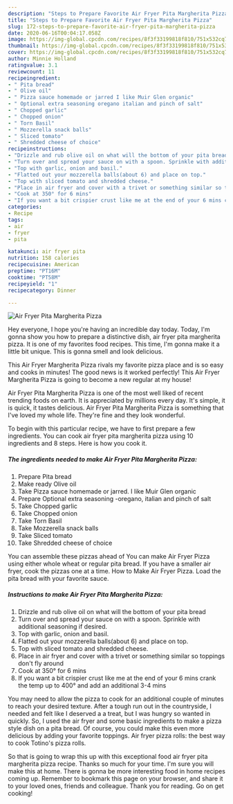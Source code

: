 ```yaml
---
description: "Steps to Prepare Favorite Air Fryer Pita Margherita Pizza"
title: "Steps to Prepare Favorite Air Fryer Pita Margherita Pizza"
slug: 172-steps-to-prepare-favorite-air-fryer-pita-margherita-pizza
date: 2020-06-16T00:04:17.058Z
image: https://img-global.cpcdn.com/recipes/8f3f33199818f810/751x532cq70/air-fryer-pita-margherita-pizza-recipe-main-photo.jpg
thumbnail: https://img-global.cpcdn.com/recipes/8f3f33199818f810/751x532cq70/air-fryer-pita-margherita-pizza-recipe-main-photo.jpg
cover: https://img-global.cpcdn.com/recipes/8f3f33199818f810/751x532cq70/air-fryer-pita-margherita-pizza-recipe-main-photo.jpg
author: Minnie Holland
ratingvalue: 3.1
reviewcount: 11
recipeingredient:
- " Pita bread"
- " Olive oil"
- " Pizza sauce homemade or jarred I like Muir Glen organic"
- " Optional extra seasoning oregano italian and pinch of salt"
- " Chopped garlic"
- " Chopped onion"
- " Torn Basil"
- " Mozzerella snack balls"
- " Sliced tomato"
- " Shredded cheese of choice"
recipeinstructions:
- "Drizzle and rub olive oil on what will the bottom of your pita bread"
- "Turn over and spread your sauce on with a spoon. Sprinkle with additional seasoning if desired."
- "Top with garlic, onion and basil."
- "Flatted out your mozzerella balls(about 6) and place on top."
- "Top with sliced tomato and shredded cheese."
- "Place in air fryer and cover with a trivet or something similar so toppings don&#39;t fly around"
- "Cook at 350° for 6 mins"
- "If you want a bit crispier crust like me at the end of your 6 mins crank the temp up to 400° and add an additional 3-4 mins"
categories:
- Recipe
tags:
- air
- fryer
- pita

katakunci: air fryer pita 
nutrition: 158 calories
recipecuisine: American
preptime: "PT16M"
cooktime: "PT58M"
recipeyield: "1"
recipecategory: Dinner

---
```



![Air Fryer Pita Margherita Pizza](https://img-global.cpcdn.com/recipes/8f3f33199818f810/751x532cq70/air-fryer-pita-margherita-pizza-recipe-main-photo.jpg)

Hey everyone, I hope you're having an incredible day today. Today, I'm gonna show you how to prepare a distinctive dish, air fryer pita margherita pizza. It is one of my favorites food recipes. This time, I'm gonna make it a little bit unique. This is gonna smell and look delicious.

This Air Fryer Margherita Pizza rivals my favorite pizza place and is so easy and cooks in minutes! The good news is it worked perfectly! This Air Fryer Margherita Pizza is going to become a new regular at my house!

Air Fryer Pita Margherita Pizza is one of the most well liked of recent trending foods on earth. It is appreciated by millions every day. It's simple, it is quick, it tastes delicious. Air Fryer Pita Margherita Pizza is something that I've loved my whole life. They're fine and they look wonderful.


To begin with this particular recipe, we have to first prepare a few ingredients. You can cook air fryer pita margherita pizza using 10 ingredients and 8 steps. Here is how you cook it.

<!--inarticleads1-->

##### The ingredients needed to make Air Fryer Pita Margherita Pizza:

1. Prepare  Pita bread
1. Make ready  Olive oil
1. Take  Pizza sauce homemade or jarred. I like Muir Glen organic
1. Prepare  Optional extra seasoning -oregano, italian and pinch of salt
1. Take  Chopped garlic
1. Take  Chopped onion
1. Take  Torn Basil
1. Take  Mozzerella snack balls
1. Take  Sliced tomato
1. Take  Shredded cheese of choice


You can assemble these pizzas ahead of You can make Air Fryer Pizza using either whole wheat or regular pita bread. If you have a smaller air fryer, cook the pizzas one at a time. How to Make Air Fryer Pizza. Load the pita bread with your favorite sauce. 

<!--inarticleads2-->

##### Instructions to make Air Fryer Pita Margherita Pizza:

1. Drizzle and rub olive oil on what will the bottom of your pita bread
1. Turn over and spread your sauce on with a spoon. Sprinkle with additional seasoning if desired.
1. Top with garlic, onion and basil.
1. Flatted out your mozzerella balls(about 6) and place on top.
1. Top with sliced tomato and shredded cheese.
1. Place in air fryer and cover with a trivet or something similar so toppings don&#39;t fly around
1. Cook at 350° for 6 mins
1. If you want a bit crispier crust like me at the end of your 6 mins crank the temp up to 400° and add an additional 3-4 mins


You may need to allow the pizza to cook for an additional couple of minutes to reach your desired texture. After a tough run out in the countryside, I needed and felt like I deserved a a treat, but I was hungry so wanted in quickly. So, I used the air fryer and some basic ingredients to make a pizza style dish on a pita bread. Of course, you could make this even more delicious by adding your favorite toppings. Air fryer pizza rolls: the best way to cook Totino&#39;s pizza rolls. 

So that is going to wrap this up with this exceptional food air fryer pita margherita pizza recipe. Thanks so much for your time. I'm sure you will make this at home. There is gonna be more interesting food in home recipes coming up. Remember to bookmark this page on your browser, and share it to your loved ones, friends and colleague. Thank you for reading. Go on get cooking!
